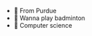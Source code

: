 - 👋 From Purdue
- 👀 Wanna play badminton
- 🌱 Computer science


<!---
brumbrum108/brumbrum108 is a ✨ special ✨ repository because its `README.md` (this file) appears on your GitHub profile.
You can click the Preview link to take a look at your changes.
--->
